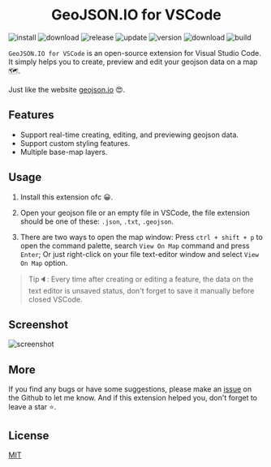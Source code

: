<h1 align="center"> GeoJSON.IO for VSCode </h1>


<a><img src="https://img.shields.io/visual-studio-marketplace/i/swallow.geojson-io-for-vscode?style=for-the-badge" alt="install"/></a>
<a><img src="https://img.shields.io/visual-studio-marketplace/d/swallow.geojson-io-for-vscode?style=for-the-badge" alt="download"/></a>
<a><img src="https://img.shields.io/visual-studio-marketplace/release-date/swallow.geojson-io-for-vscode?style=for-the-badge" alt="release"/></a>
<a><img src="https://img.shields.io/visual-studio-marketplace/last-updated/swallow.geojson-io-for-vscode?style=for-the-badge" alt="update"/></a>
<a><img src="https://img.shields.io/visual-studio-marketplace/v/swallow.geojson-io-for-vscode?style=for-the-badge" alt="version"/></a>
<a><img src="https://img.shields.io/visual-studio-marketplace/r/swallow.geojson-io-for-vscode?style=for-the-badge" alt="download"/></a>
<a><img src="https://img.shields.io/github/workflow/status/rend42/geojson.io-for-vscode/release?event=push&style=for-the-badge" alt="build"/></a>



`GeoJSON.IO for VSCode` is an open-source extension for Visual Studio Code. It simply helps you to create, preview and edit your geojson data on a map 🗺.

Just like the website [geojson.io](http://geojson.io) 😍.

## Features

* Support real-time creating, editing, and previewing geojson data.
* Support custom styling features.
* Multiple base-map layers.

## Usage

  1. Install this extension ofc 😀.

  2. Open your geojson file or an empty file in VSCode, the file extension should be one of these: `.json`, `.txt`, `.geojson`.
  
  3. There are two ways to open the map window: Press `ctrl + shift + p` to open the command palette, search `View On Map` command and press `Enter`; Or just right-click on your file text-editor window and select `View On Map` option.


> Tip🔈: Every time after creating or editing a feature, the data on the text editor is unsaved status, don't forget to save it manually before closed VSCode.


## Screenshot

![screenshot](https://user-images.githubusercontent.com/20656708/174084511-5c69a506-98ba-4531-b07a-b7b2a10b0ab6.png)

## More

If you find any bugs or have some suggestions, please make an [issue](https://github.com/RE0x2A/geojson.io-for-vscode/issues) on the Github to let me know. And if this extension helped you, don't forget to leave a star ⭐.

## License
[MIT](https://github.com/RE0x2A/geojson.io-for-vscode/blob/main/LICENSE)
